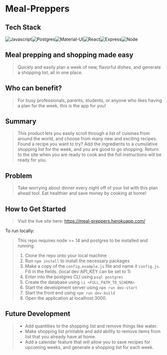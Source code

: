 # Meal-Preppers

## Tech Stack ##

![Javascript](https://img.shields.io/badge/JavaScript-F7DF1E?style=for-the-badge&logo=javascript&logoColor=black)![Postgres](https://img.shields.io/badge/PostgreSQL-316192?style=for-the-badge&logo=postgresql&logoColor=white)![Material-UI](https://img.shields.io/badge/Material--UI-0081CB?style=for-the-badge&logo=material-ui&logoColor=white)![React](https://img.shields.io/badge/React-20232A?style=for-the-badge&logo=react&logoColor=61DAFB)![Express](https://img.shields.io/badge/Express.js-404D59?style=for-the-badge)![Node](https://img.shields.io/badge/Node.js-43853D?style=for-the-badge&logo=node.js&logoColor=white)

## Meal prepping and shopping made easy ##
  > Quickly and easily plan a week of new, flavorful dishes, and generate a shopping list, all in one place.

## Who can benefit? ##
  > For busy professionals, parents, students, or anyone who likes having a plan for the week, this is the app for you!

## Summary ##
  > This product lets you easily scroll through a list of cuisines from around the world, and choose from many new and exciting recipes. Found a recipe you want to try? Add the ingredients to a cumulative shopping list for the week, and you are good to go shopping. Return to the site when you are ready to cook and the full instructions will be ready for you.

## Problem ##
  > Take worrying about dinner every night off of your list with this plan ahead tool. Eat healthier and save money by cooking at home!

## How to Get Started ##
  > Visit the live site here:
  > https://meal-preppers.herokuapp.com/

  To run locally:
  > This repo requires node >= 14 and postgres to be installed and running.
  > 1. Clone the repo onto your local machine
  > 2. Run `npm install` to install the necessary packages
  > 3. Make a copy of the `config.example.js` file and name it `config.js`. Fill in the fields. (local dev API_KEY can be set to 1)
  > 4. Enter into the postgres CLI using `psql postgres`
  > 5. Create the database using `\i <FULL_PATH_TO_SCHEMA>`
  > 6. Start the development server using `npm run dev-start`
  > 7. Start the front end using `npm run dev-build`
  > 8. Open the application at localhost:3000.

## Future Development ##
  > * Add quantities to the shopping list and remove things like water.
  > * Make shopping list printable and add ability to remove items from list that you already have at home.
  > * Add a calendar feature that will allow you to save recipes for upcoming weeks, and generate a shopping list for each week.
